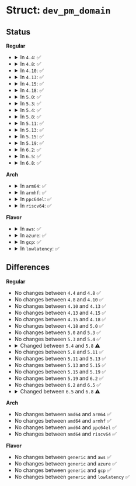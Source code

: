 # Struct: <code>dev_pm_domain</code>

## Status
<b>Regular</b>
<ul>
<li>
<details>
<summary>In <code>4.4</code>: ✅</summary>

```c
struct dev_pm_domain {
    struct dev_pm_ops ops;
    void (*detach)(struct device *, bool);
    int (*activate)(struct device *);
    void (*sync)(struct device *);
    void (*dismiss)(struct device *);
};
```
</details>
</li>
<li>
<details>
<summary>In <code>4.8</code>: ✅</summary>

```c
struct dev_pm_domain {
    struct dev_pm_ops ops;
    void (*detach)(struct device *, bool);
    int (*activate)(struct device *);
    void (*sync)(struct device *);
    void (*dismiss)(struct device *);
};
```
</details>
</li>
<li>
<details>
<summary>In <code>4.10</code>: ✅</summary>

```c
struct dev_pm_domain {
    struct dev_pm_ops ops;
    void (*detach)(struct device *, bool);
    int (*activate)(struct device *);
    void (*sync)(struct device *);
    void (*dismiss)(struct device *);
};
```
</details>
</li>
<li>
<details>
<summary>In <code>4.13</code>: ✅</summary>

```c
struct dev_pm_domain {
    struct dev_pm_ops ops;
    void (*detach)(struct device *, bool);
    int (*activate)(struct device *);
    void (*sync)(struct device *);
    void (*dismiss)(struct device *);
};
```
</details>
</li>
<li>
<details>
<summary>In <code>4.15</code>: ✅</summary>

```c
struct dev_pm_domain {
    struct dev_pm_ops ops;
    void (*detach)(struct device *, bool);
    int (*activate)(struct device *);
    void (*sync)(struct device *);
    void (*dismiss)(struct device *);
};
```
</details>
</li>
<li>
<details>
<summary>In <code>4.18</code>: ✅</summary>

```c
struct dev_pm_domain {
    struct dev_pm_ops ops;
    void (*detach)(struct device *, bool);
    int (*activate)(struct device *);
    void (*sync)(struct device *);
    void (*dismiss)(struct device *);
};
```
</details>
</li>
<li>
<details>
<summary>In <code>5.0</code>: ✅</summary>

```c
struct dev_pm_domain {
    struct dev_pm_ops ops;
    void (*detach)(struct device *, bool);
    int (*activate)(struct device *);
    void (*sync)(struct device *);
    void (*dismiss)(struct device *);
};
```
</details>
</li>
<li>
<details>
<summary>In <code>5.3</code>: ✅</summary>

```c
struct dev_pm_domain {
    struct dev_pm_ops ops;
    void (*detach)(struct device *, bool);
    int (*activate)(struct device *);
    void (*sync)(struct device *);
    void (*dismiss)(struct device *);
};
```
</details>
</li>
<li>
<details>
<summary>In <code>5.4</code>: ✅</summary>

```c
struct dev_pm_domain {
    struct dev_pm_ops ops;
    void (*detach)(struct device *, bool);
    int (*activate)(struct device *);
    void (*sync)(struct device *);
    void (*dismiss)(struct device *);
};
```
</details>
</li>
<li>
<details>
<summary>In <code>5.8</code>: ✅</summary>

```c
struct dev_pm_domain {
    struct dev_pm_ops ops;
    int (*start)(struct device *);
    void (*detach)(struct device *, bool);
    int (*activate)(struct device *);
    void (*sync)(struct device *);
    void (*dismiss)(struct device *);
};
```
</details>
</li>
<li>
<details>
<summary>In <code>5.11</code>: ✅</summary>

```c
struct dev_pm_domain {
    struct dev_pm_ops ops;
    int (*start)(struct device *);
    void (*detach)(struct device *, bool);
    int (*activate)(struct device *);
    void (*sync)(struct device *);
    void (*dismiss)(struct device *);
};
```
</details>
</li>
<li>
<details>
<summary>In <code>5.13</code>: ✅</summary>

```c
struct dev_pm_domain {
    struct dev_pm_ops ops;
    int (*start)(struct device *);
    void (*detach)(struct device *, bool);
    int (*activate)(struct device *);
    void (*sync)(struct device *);
    void (*dismiss)(struct device *);
};
```
</details>
</li>
<li>
<details>
<summary>In <code>5.15</code>: ✅</summary>

```c
struct dev_pm_domain {
    struct dev_pm_ops ops;
    int (*start)(struct device *);
    void (*detach)(struct device *, bool);
    int (*activate)(struct device *);
    void (*sync)(struct device *);
    void (*dismiss)(struct device *);
};
```
</details>
</li>
<li>
<details>
<summary>In <code>5.19</code>: ✅</summary>

```c
struct dev_pm_domain {
    struct dev_pm_ops ops;
    int (*start)(struct device *);
    void (*detach)(struct device *, bool);
    int (*activate)(struct device *);
    void (*sync)(struct device *);
    void (*dismiss)(struct device *);
};
```
</details>
</li>
<li>
<details>
<summary>In <code>6.2</code>: ✅</summary>

```c
struct dev_pm_domain {
    struct dev_pm_ops ops;
    int (*start)(struct device *);
    void (*detach)(struct device *, bool);
    int (*activate)(struct device *);
    void (*sync)(struct device *);
    void (*dismiss)(struct device *);
};
```
</details>
</li>
<li>
<details>
<summary>In <code>6.5</code>: ✅</summary>

```c
struct dev_pm_domain {
    struct dev_pm_ops ops;
    int (*start)(struct device *);
    void (*detach)(struct device *, bool);
    int (*activate)(struct device *);
    void (*sync)(struct device *);
    void (*dismiss)(struct device *);
};
```
</details>
</li>
<li>
<details>
<summary>In <code>6.8</code>: ✅</summary>

```c
struct dev_pm_domain {
    struct dev_pm_ops ops;
    int (*start)(struct device *);
    void (*detach)(struct device *, bool);
    int (*activate)(struct device *);
    void (*sync)(struct device *);
    void (*dismiss)(struct device *);
    int (*set_performance_state)(struct device *, unsigned int);
};
```
</details>
</li>
</ul>
<b>Arch</b>
<ul>
<li>
<details>
<summary>In <code>arm64</code>: ✅</summary>

```c
struct dev_pm_domain {
    struct dev_pm_ops ops;
    void (*detach)(struct device *, bool);
    int (*activate)(struct device *);
    void (*sync)(struct device *);
    void (*dismiss)(struct device *);
};
```
</details>
</li>
<li>
<details>
<summary>In <code>armhf</code>: ✅</summary>

```c
struct dev_pm_domain {
    struct dev_pm_ops ops;
    void (*detach)(struct device *, bool);
    int (*activate)(struct device *);
    void (*sync)(struct device *);
    void (*dismiss)(struct device *);
};
```
</details>
</li>
<li>
<details>
<summary>In <code>ppc64el</code>: ✅</summary>

```c
struct dev_pm_domain {
    struct dev_pm_ops ops;
    void (*detach)(struct device *, bool);
    int (*activate)(struct device *);
    void (*sync)(struct device *);
    void (*dismiss)(struct device *);
};
```
</details>
</li>
<li>
<details>
<summary>In <code>riscv64</code>: ✅</summary>

```c
struct dev_pm_domain {
    struct dev_pm_ops ops;
    void (*detach)(struct device *, bool);
    int (*activate)(struct device *);
    void (*sync)(struct device *);
    void (*dismiss)(struct device *);
};
```
</details>
</li>
</ul>
<b>Flavor</b>
<ul>
<li>
<details>
<summary>In <code>aws</code>: ✅</summary>

```c
struct dev_pm_domain {
    struct dev_pm_ops ops;
    void (*detach)(struct device *, bool);
    int (*activate)(struct device *);
    void (*sync)(struct device *);
    void (*dismiss)(struct device *);
};
```
</details>
</li>
<li>
<details>
<summary>In <code>azure</code>: ✅</summary>

```c
struct dev_pm_domain {
    struct dev_pm_ops ops;
    void (*detach)(struct device *, bool);
    int (*activate)(struct device *);
    void (*sync)(struct device *);
    void (*dismiss)(struct device *);
};
```
</details>
</li>
<li>
<details>
<summary>In <code>gcp</code>: ✅</summary>

```c
struct dev_pm_domain {
    struct dev_pm_ops ops;
    void (*detach)(struct device *, bool);
    int (*activate)(struct device *);
    void (*sync)(struct device *);
    void (*dismiss)(struct device *);
};
```
</details>
</li>
<li>
<details>
<summary>In <code>lowlatency</code>: ✅</summary>

```c
struct dev_pm_domain {
    struct dev_pm_ops ops;
    void (*detach)(struct device *, bool);
    int (*activate)(struct device *);
    void (*sync)(struct device *);
    void (*dismiss)(struct device *);
};
```
</details>
</li>
</ul>

## Differences
<b>Regular</b>
<ul>
<li>
No changes between <code>4.4</code> and <code>4.8</code> ✅
</li>
<li>
No changes between <code>4.8</code> and <code>4.10</code> ✅
</li>
<li>
No changes between <code>4.10</code> and <code>4.13</code> ✅
</li>
<li>
No changes between <code>4.13</code> and <code>4.15</code> ✅
</li>
<li>
No changes between <code>4.15</code> and <code>4.18</code> ✅
</li>
<li>
No changes between <code>4.18</code> and <code>5.0</code> ✅
</li>
<li>
No changes between <code>5.0</code> and <code>5.3</code> ✅
</li>
<li>
No changes between <code>5.3</code> and <code>5.4</code> ✅
</li>
<li>
<details>
<summary>Changed between <code>5.4</code> and <code>5.8</code> ⚠️</summary>
<ul>
<li>
<b>Field added. </b>
<code>int (*start)(struct device *)</code>
</li>
</ul>
</details>
</li>
<li>
No changes between <code>5.8</code> and <code>5.11</code> ✅
</li>
<li>
No changes between <code>5.11</code> and <code>5.13</code> ✅
</li>
<li>
No changes between <code>5.13</code> and <code>5.15</code> ✅
</li>
<li>
No changes between <code>5.15</code> and <code>5.19</code> ✅
</li>
<li>
No changes between <code>5.19</code> and <code>6.2</code> ✅
</li>
<li>
No changes between <code>6.2</code> and <code>6.5</code> ✅
</li>
<li>
<details>
<summary>Changed between <code>6.5</code> and <code>6.8</code> ⚠️</summary>
<ul>
<li>
<b>Field added. </b>
<code>int (*set_performance_state)(struct device *, unsigned int)</code>
</li>
</ul>
</details>
</li>
</ul>
<b>Arch</b>
<ul>
<li>
No changes between <code>amd64</code> and <code>arm64</code> ✅
</li>
<li>
No changes between <code>amd64</code> and <code>armhf</code> ✅
</li>
<li>
No changes between <code>amd64</code> and <code>ppc64el</code> ✅
</li>
<li>
No changes between <code>amd64</code> and <code>riscv64</code> ✅
</li>
</ul>
<b>Flavor</b>
<ul>
<li>
No changes between <code>generic</code> and <code>aws</code> ✅
</li>
<li>
No changes between <code>generic</code> and <code>azure</code> ✅
</li>
<li>
No changes between <code>generic</code> and <code>gcp</code> ✅
</li>
<li>
No changes between <code>generic</code> and <code>lowlatency</code> ✅
</li>
</ul>
